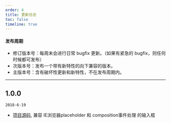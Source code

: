 ```yaml
---
order: 4
title: 更新日志
toc: false
timeline: true
---
```


#### 发布周期

* 修订版本号：每周末会进行日常 bugfix 更新。（如果有紧急的 bugfix，则任何时候都可发布）
* 次版本号：发布一个带有新特性的向下兼容的版本。
* 主版本号：含有破坏性更新和新特性，不在发布周期内。

---

## 1.0.0

`2018-6-19`

* [项目源码](http://git.sdp.nd/component-h5/nd-input), 兼容 IE浏览器placeholder 和 composition事件处理 的输入框
